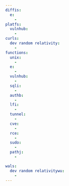 ```yaml
---
diffis:
  e:
    -
platfs:
  vulnhub:
    -
curls:
  dev random relativity:
    -
functions:
  unix:
    -
  e:
    -
  vulnhub:
    -
  sqli:
    -
  authb:
    -
  lfi:
    -
  tunnel:
    -
  cve:
    -
  rce:
    -
  sudo:
    -
  pathj:
    -

wals:
  dev random relativitywu:
    -
---
```

